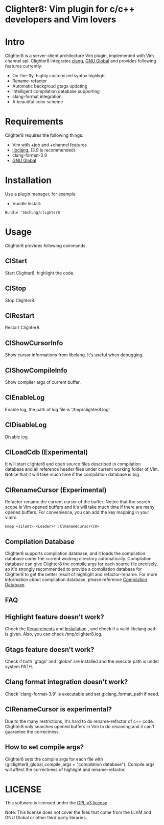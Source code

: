 # Clighter8: Vim plugin for c/c++ developers and Vim lovers

# Intro

Clighter8 is a server-client architecture Vim plugin, implemented with Vim
channel api. Clighter8 integrates [clang][clang], [GNU Global][GNU Global] and
provides following features currently:

* On-the-fly, highly customized syntax highlight
* Rename-refactor
* Automatic backgroud gtags updating
* Intelligent compilation database supporting
* clang-format integration
* A beautiful color scheme

# Requirements
Clighter8 requires the following things:

* Vim with +job and +channel features
* [libclang][libclang], (3.9 is recommended)
* clang-format-3.9
* [GNU Global][GNU Global]

# Installation

Use a plugin manager, for example

* Vundle Install:
```vim
Bundle 'bbchung/clighter8'
```

# Usage

Clighter8 provides following commands.

## ClStart

Start Clighter8, highlight the code.

## ClStop

Stop Clighter8.

## ClRestart

Restart Clighter8.

## ClShowCursorInfo

Show cursor informations from libclang. It's useful when debugging.

## ClShowCompileInfo

Show compiler args of current buffer.

## ClEnableLog

Enable log, the path of log file is '/tmp/clighter8.log'.

## ClDisableLog

Disable log.

## ClLoadCdb (Experimental)

It will start clighter8 and open source files described in compilation
database and all reference header files under current working folder of Vim.
Notice that it will take much time if the compilation database is big.

## ClRenameCursor (Experimental)

Refactor-rename the current cursor of the buffer. Notice that the search scope
is Vim opened buffers and it's will take much time if there are many opened
buffers. For convenience, you can add the key mapping in your vimrc:

```vim
nmap <silent> <Leader>r :ClRenameCursor<CR>
```

## Compilation Database

Clighter8 supports compilation database, and it loads the compilation database
under the current working directory automatically. Compilation database can
give Clighter8 the compile args for each source file precisely, so it's
strongly recommended to provide a compilation database for Clighter8 to get
the better result of highlight and refactor-rename. For more information about
compilation database, please reference [Compilation Database][cdb].

## FAQ

## Highlight feature doesn't work?
Check the [Requirements](#requirements) and [Installation](#installation)
, and check if a valid libclang path is
given. Also, you can check /tmp/clighter8.log.

## Gtags feature doesn't work?
Check if both 'gtags' and 'global' are installed and the execute path is under
system PATH.

## Clang format integration doesn't work?
Check 'clang-format-3.9' is executable and set g:clang_format_path if need.

## ClRenameCursor is experimental?
Due to the many restrictions, it's hard to do rename-refactor of c++ code.
Clighter8 only searches opened buffers in Vim to do renaming and it can't
guarantee the correctness.

## How to set compile args?
Clighter8 sets the compile args for each file with
(g:clighter8_global_compile_args + "compilation database"). Compile args will
affect the correctness of highlight and rename-refactor.

# LICENSE

This software is licensed under the [GPL v3 license][gpl].

Note: This license does not cover the files that come from the LLVM and GNU
Global or other third party libraries.


[libclang]: http://llvm.org/apt/
[gpl]: http://www.gnu.org/copyleft/gpl.html
[ycm]: https://github.com/Valloric/YouCompleteMe
[cdb]: http://clang.llvm.org/docs/JSONCompilationDatabase.html
[clang]: http://clang.llvm.org/
[GNU Global]: https://www.gnu.org/software/global/download.html
